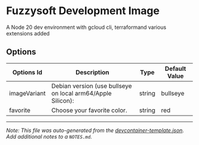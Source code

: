 # Fuzzysoft Development Image

A Node 20 dev environment with gcloud cli, terraformand various extensions added

## Options

| Options Id   | Description                                                 | Type   | Default Value |
| ------------ | ----------------------------------------------------------- | ------ | ------------- |
| imageVariant | Debian version (use bullseye on local arm64/Apple Silicon): | string | bullseye      |
| favorite     | Choose your favorite color.                                 | string | red           |

---

_Note: This file was auto-generated from the [devcontainer-template.json](https://github.com/devcontainers/template-starter/blob/main/src/color/devcontainer-template.json). Add additional notes to a `NOTES.md`._
